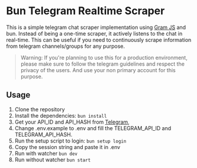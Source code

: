 # Bun Telegram Realtime Scraper

This is a simple telegram chat scraper implementation using [Gram JS](https://gram.js.org/) and bun. Instead of being a one-time scraper, it actively listens to the chat in real-time. This can be useful if you need to continuously scrape information from telegram channels/groups for any purpose.

> Warning: If you're planning to use this for a production environment, please make sure to follow the telegram guidelines and respect the privacy of the users. And use your non primary account for this purpose.

## Usage

1. Clone the repository
2. Install the dependencies: `bun install`
3. Get your API_ID and API_HASH from [Telegram](https://my.telegram.org/),
4. Change .env.example to .env and fill the TELEGRAM_API_ID and TELEGRAM_API_HASH.
5. Run the setup script to login: `bun setup login`
6. Copy the session string and paste it in .env
7. Run with watcher `bun dev`
8. Run without watcher `bun start`
